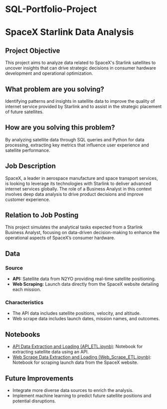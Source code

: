 # SQL-Portfolio-Project
# SpaceX Starlink Data Analysis

## Project Objective
This project aims to analyze data related to SpaceX's Starlink satellites to uncover insights that can drive strategic decisions in consumer hardware development and operational optimization.

## What problem are you solving?
Identifying patterns and insights in satellite data to improve the quality of internet service provided by Starlink and to assist in the strategic placement of future satellites.

## How are you solving this problem?
By analyzing satellite data through SQL queries and Python for data processing, extracting key metrics that influence user experience and satellite performance.

## Job Description
SpaceX, a leader in aerospace manufacture and space transport services, is looking to leverage its technologies with Starlink to deliver advanced internet services globally. The role of a Business Analyst in this context involves deep data analysis to drive product decisions and improve customer experience.

## Relation to Job Posting
This project simulates the analytical tasks expected from a Starlink Business Analyst, focusing on data-driven decision-making to enhance the operational aspects of SpaceX’s consumer hardware.

## Data
### Source
- **API:** Satellite data from N2YO providing real-time satellite positioning.
- **Web Scraping:** Launch data directly from the SpaceX website detailing each mission.

### Characteristics
- The API data includes satellite positions, velocity, and altitude.
- Web scrape data includes launch dates, mission names, and outcomes.

## Notebooks
- [API Data Extraction and Loading (API_ETL.ipynb)]([URL-to-this-notebook](https://colab.research.google.com/drive/14YdN7ZjGyLyI5IEVG8toguFH9BRWUBB2?usp=sharing)): Notebook for extracting satellite data using an API.
- [Web Scrape Data Extraction and Loading (Web_Scrape_ETL.ipynb)]([URL-to-this-notebook](https://colab.research.google.com/drive/1oCNXE8whCUrHl03vV8v4ivyGyOlVpjZr?usp=sharing)): Notebook for scraping launch data from the SpaceX website.

## Future Improvements
- Integrate more diverse data sources to enrich the analysis.
- Implement machine learning to predict future satellite positions and potential disruptions.


